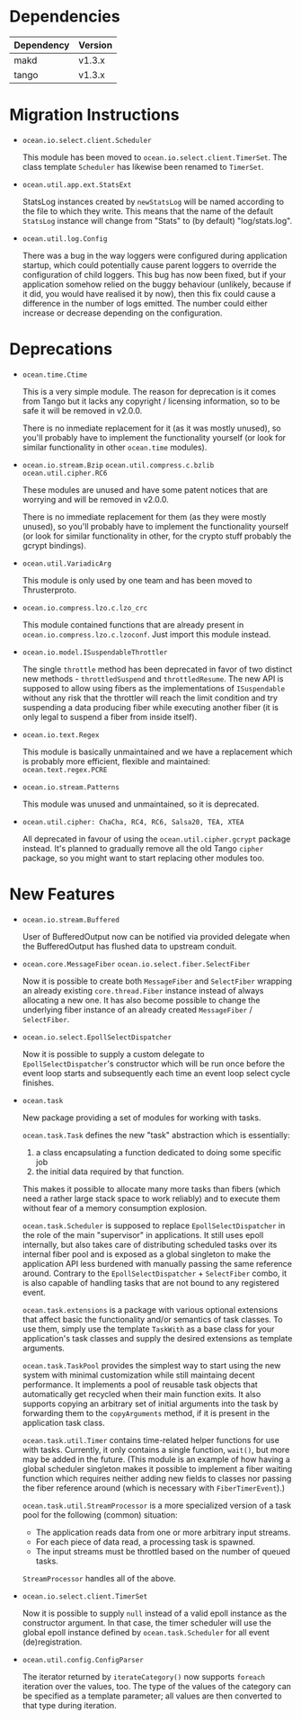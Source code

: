 Dependencies
============

Dependency | Version
-----------|---------
makd       | v1.3.x
tango      | v1.3.x

Migration Instructions
======================

* `ocean.io.select.client.Scheduler`

  This module has been moved to `ocean.io.select.client.TimerSet`. The class
  template `Scheduler` has likewise been renamed to `TimerSet`.

* `ocean.util.app.ext.StatsExt`

  StatsLog instances created by `newStatsLog` will be named according to the file to which
  they write.  This means that the name of the default `StatsLog` instance will change from
  "Stats" to (by default) "log/stats.log".

* `ocean.util.log.Config`

  There was a bug in the way loggers were configured during application startup,
  which could potentially cause parent loggers to override the configuration of
  child loggers. This bug has now been fixed, but if your application somehow
  relied on the buggy behaviour (unlikely, because if it did, you would have
  realised it by now), then this fix could cause a difference in the number of
  logs emitted. The number could either increase or decrease depending on the
  configuration.

Deprecations
============

* `ocean.time.Ctime`

  This is a very simple module. The reason for deprecation is it comes from
  Tango but it lacks any copyright / licensing information, so to be safe it
  will be removed in v2.0.0.

  There is no inmediate replacement for it (as it was mostly unused), so you'll
  probably have to implement the functionality yourself (or look for similar
  functionality in other `ocean.time` modules).

* `ocean.io.stream.Bzip` `ocean.util.compress.c.bzlib` `ocean.util.cipher.RC6`

  These modules are unused and have some patent notices that are worrying and
  will be removed in v2.0.0.

  There is no immediate replacement for them (as they were mostly unused), so
  you'll probably have to implement the functionality yourself (or look for
  similar functionality in other, for the crypto stuff probably the gcrypt
  bindings).

* `ocean.util.VariadicArg`

  This module is only used by one team and has been moved to Thrusterproto.

* `ocean.io.compress.lzo.c.lzo_crc`

  This module contained functions that are already present in
  `ocean.io.compress.lzo.c.lzoconf`. Just import this module instead.

* `ocean.io.model.ISuspendableThrottler`

  The single `throttle` method has been deprecated in favor of two distinct
  new methods - `throttledSuspend` and `throttledResume`. The new API is
  supposed to allow using fibers as the implementations of `ISuspendable`
  without any risk that the throttler will reach the limit condition and try
  suspending a data producing fiber while executing another fiber (it is only
  legal to suspend a fiber from inside itself).

* `ocean.io.text.Regex`

  This module is basically unmaintained and we have a replacement which is
  probably more efficient, flexible and maintained: `ocean.text.regex.PCRE`

* `ocean.io.stream.Patterns`

  This module was unused and unmaintained, so it is deprecated.

* `ocean.util.cipher: ChaCha, RC4, RC6, Salsa20, TEA, XTEA`

  All deprecated in favour of using the `ocean.util.cipher.gcrypt` package
  instead. It's planned to gradually remove all the old Tango `cipher` package,
  so you might want to start replacing other modules too.


New Features
============

* `ocean.io.stream.Buffered`

  User of BufferedOutput now can be notified via provided delegate
  when the BufferedOutput has flushed data to upstream conduit.

* `ocean.core.MessageFiber` `ocean.io.select.fiber.SelectFiber`

  Now it is possible to create both `MessageFiber` and `SelectFiber` wrapping an
  already existing `core.thread.Fiber` instance instead of always allocating
  a new one. It has also become possible to change the underlying fiber
  instance of an already created `MessageFiber` / `SelectFiber`.

* `ocean.io.select.EpollSelectDispatcher`

  Now it is possible to supply a custom delegate to `EpollSelectDispatcher`'s
  constructor which will be run once before the event loop starts and
  subsequently each time an event loop select cycle finishes.

* `ocean.task`

  New package providing a set of modules for working with tasks.

  `ocean.task.Task` defines the new "task" abstraction which is essentially:

    1. a class encapsulating a function dedicated to doing some specific job
    2. the initial data required by that function.

  This makes it possible to allocate many more tasks than fibers (which need a
  rather large stack space to work reliably) and to execute them without fear of
  a memory consumption explosion.

  `ocean.task.Scheduler` is supposed to replace `EpollSelectDispatcher` in the
  role of the main "supervisor" in applications. It still uses epoll internally,
  but also takes care of distributing scheduled tasks over its internal
  fiber pool and is exposed as a global singleton to make the application API
  less burdened with manually passing the same reference around. Contrary to the
  `EpollSelectDispatcher` + `SelectFiber` combo, it is also capable of handling
  tasks that are not bound to any registered event.

  `ocean.task.extensions` is a package with various optional extensions that
  affect basic the functionality and/or semantics of task classes. To use them,
  simply use the template `TaskWith` as a base class for your application's task
  classes and supply the desired extensions as template arguments.

  `ocean.task.TaskPool` provides the simplest way to start using the new system
  with minimal customization while still maintaing decent performance. It
  implements a pool of reusable task objects that automatically get recycled
  when their main function exits. It also supports copying an arbitrary set of
  initial arguments into the task by forwarding them to the `copyArguments`
  method, if it is present in the application task class.

  `ocean.task.util.Timer` contains time-related helper functions for use with
  tasks. Currently, it only contains a single function, `wait()`, but more may
  be added in the future. (This module is an example of how having a global
  scheduler singleton makes it possible to implement a fiber waiting function
  which requires neither adding new fields to classes nor passing the fiber
  reference around (which is necessary with `FiberTimerEvent`).)

  `ocean.task.util.StreamProcessor` is a more specialized version of a task
  pool for the following (common) situation:

    * The application reads data from one or more arbitrary input streams.
    * For each piece of data read, a processing task is spawned.
    * The input streams must be throttled based on the number of queued tasks.

  `StreamProcessor` handles all of the above.

* `ocean.io.select.client.TimerSet`

  Now it is possible to supply `null` instead of a valid epoll instance as the
  constructor argument. In that case, the timer scheduler will use the global
  epoll instance defined by `ocean.task.Scheduler` for all event
  (de)registration.

 * `ocean.util.config.ConfigParser`

   The iterator returned by `iterateCategory()` now supports `foreach` iteration
   over the values, too. The type of the values of the category can be
   specified as a template parameter; all values are then converted to that
   type during iteration.

